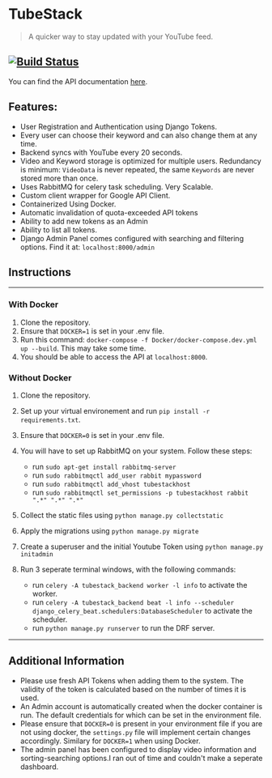 # TubeStack

> A quicker way to stay updated with your YouTube feed.

[![Build Status](https://travis-ci.com/SameeranB/tubestack_backend.svg?branch=master)](https://travis-ci.com/SameeranB/tubestack_backend)
---
You can find the API documentation [here](https://documenter.getpostman.com/view/8369112/TVRj4nu3).

## Features:
* User Registration and Authentication using Django Tokens.
* Every user can choose their keyword and can also change them at any time.
* Backend syncs with YouTube every 20 seconds.
* Video and Keyword storage is optimized for multiple users. Redundancy is minimum: `VideoData` is never repeated, the same `Keywords` are never stored more than once.
* Uses RabbitMQ for celery task scheduling. Very Scalable.
* Custom client wrapper for Google API Client.
* Containerized Using Docker.
* Automatic invalidation of quota-exceeded API tokens
* Ability to add new tokens as an Admin
* Ability to list all tokens.
* Django Admin Panel comes configured with searching and filtering options. Find it at: `localhost:8000/admin`


## Instructions

---
### With Docker
1. Clone the repository.
2. Ensure that `DOCKER=1` is set in your .env file.
3. Run this command: `docker-compose -f Docker/docker-compose.dev.yml up --build`. This may take some time.
4. You should be able to access the API at `localhost:8000`.


### Without Docker
1. Clone the repository.
2. Set up your virtual environement and run `pip install -r requirements.txt`.
3. Ensure that `DOCKER=0` is set in your .env file.
4. You will have to set up RabbitMQ on your system. Follow these steps:
   * run `sudo apt-get install rabbitmq-server`
   * run `sudo rabbitmqctl add_user rabbit mypassword`
   * run `sudo rabbitmqctl add_vhost tubestackhost`
   * run `sudo rabbitmqctl set_permissions -p tubestackhost rabbit ".*" ".*" ".*"`

5. Collect the static files using `python manage.py collectstatic`
6. Apply the migrations using `python manage.py migrate`
7. Create a superuser and the initial Youtube Token using `python manage.py initadmin`
8. Run 3 seperate terminal windows, with the following commands:
   * run `celery -A tubestack_backend worker -l info` to activate the worker.
   * run `celery -A tubestack_backend beat -l info --scheduler django_celery_beat.schedulers:DatabaseScheduler` to activate the scheduler.
   * run `python manage.py runserver` to run the DRF server.

---
## Additional Information

* Please use fresh API Tokens when adding them to the system. The validity of the token is calculated based on the number of times it is used.
* An Admin account is automatically created when the docker container is run. The default credentials for which can be set in the environment file.
* Please ensure that `DOCKER=0` is present in your environment file if you are not using docker, the `settings.py` file will implement certain changes accordingly. Similary for `DOCKER=1` when using Docker.
* The admin panel has been configured to display video information and sorting-searching options.I ran out of time and couldn't make a seperate dashboard.
